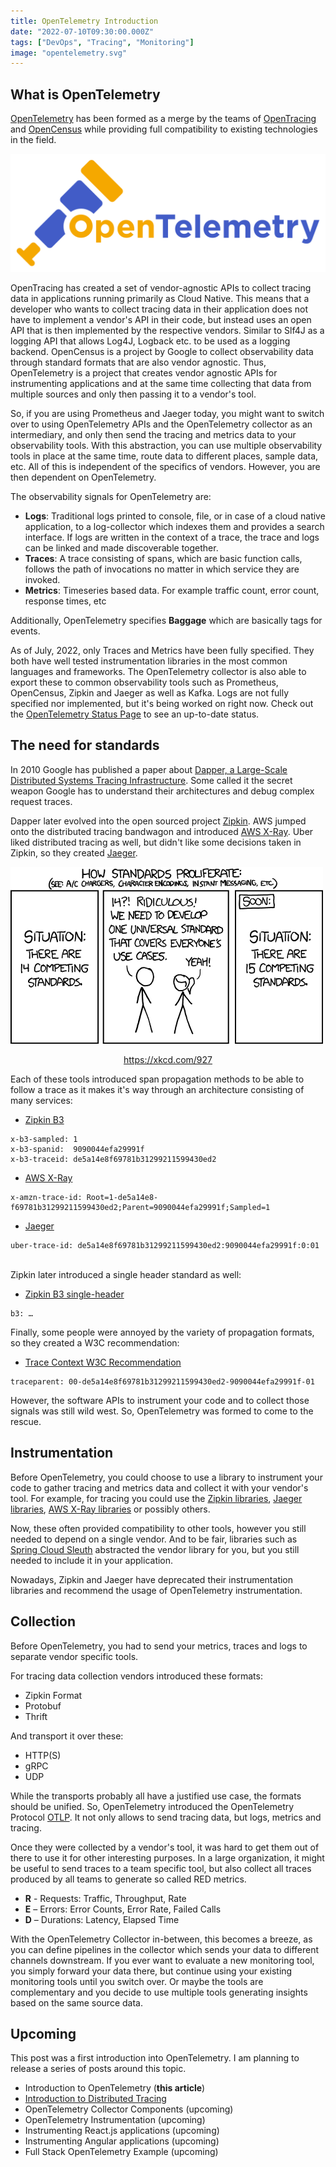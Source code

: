 ```yaml
---
title: OpenTelemetry Introduction
date: "2022-07-10T09:30:00.000Z"
tags: ["DevOps", "Tracing", "Monitoring"]
image: "opentelemetry.svg"
---
```


## What is OpenTelemetry

[OpenTelemetry](https://opentelemetry.io/) has been formed as a merge by the teams of [OpenTracing](https://opentracing.io/) and [OpenCensus](https://opencensus.io/) while providing full compatibility to existing technologies in the field.

![OpenTelemetry](opentelemetry.svg)

OpenTracing has created a set of vendor-agnostic APIs to collect tracing data in applications running primarily as Cloud Native. This means that a developer who wants to collect tracing data in their application does not have to implement a vendor's API in their code, but instead uses an open API that is then implemented by the respective vendors. Similar to Slf4J as a logging API that allows Log4J, Logback etc. to be used as a logging backend. OpenCensus is a project by Google to collect observability data through standard formats that are also vendor agnostic. Thus, OpenTelemetry is a project that creates vendor agnostic APIs for instrumenting applications and at the same time collecting that data from multiple sources and only then passing it to a vendor's tool.

So, if you are using Prometheus and Jaeger today, you might want to switch over to using OpenTelemetry APIs and the OpenTelemetry collector as an intermediary, and only then send the tracing and metrics data to your observability tools. With this abstraction, you can use multiple observability tools in place at the same time, route data to different places, sample data, etc. All of this is independent of the specifics of vendors. However, you are then dependent on OpenTelemetry.

The observability signals for OpenTelemetry are:

- __Logs__: Traditional logs printed to console, file, or in case of a cloud native application, to a log-collector which indexes them and provides a search interface. If logs are written in the context of a trace, the trace and logs can be linked and made discoverable together.
- __Traces__: A trace consisting of spans, which are basic function calls, follows the path of invocations no matter in which service they are invoked.
- __Metrics__: Timeseries based data. For example traffic count, error count, response times, etc

Additionally, OpenTelemetry specifies __Baggage__ which are basically tags for events.

As of July, 2022, only Traces and Metrics have been fully specified. They both have well tested instrumentation libraries in the most common languages and frameworks. The OpenTelemetry collector is also able to export these to common observability tools such as Prometheus, OpenCensus, Zipkin and Jaeger as well as Kafka. Logs are not fully specified nor implemented, but it's being worked on right now. Check out the [OpenTelemetry Status Page](https://opentelemetry.io/status/) to see an up-to-date status.

## The need for standards

In 2010 Google has published a paper about [Dapper, a Large-Scale Distributed Systems Tracing Infrastructure](https://research.google/pubs/pub36356/). 
Some called it the secret weapon Google has to understand their architectures and debug complex request traces.

Dapper later evolved into the open sourced project [Zipkin](https://zipkin.io/).
AWS jumped onto the distributed tracing bandwagon and introduced [AWS X-Ray](https://aws.amazon.com/xray/). Uber liked distributed tracing as well, but didn't like some decisions taken in Zipkin, so they created [Jaeger](https://www.jaegertracing.io/).


![How Standards Proliferate](standards.png)
<p style="text-align: center"><a href="https://xkcd.com/927">https://xkcd.com/927</a></p>


Each of these tools introduced span propagation methods to be able to follow a trace as it makes it's way through an architecture consisting of many services:

- [Zipkin B3](https://github.com/openzipkin/b3-propagation)

```
x-b3-sampled: 1
x-b3-spanid:  9090044efa29991f
x-b3-traceid: de5a14e8f69781b31299211599430ed2
```

- [AWS X-Ray](https://docs.aws.amazon.com/xray/latest/devguide/xray-concepts.html)

```
x-amzn-trace-id: Root=1-de5a14e8-f69781b31299211599430ed2;Parent=9090044efa29991f;Sampled=1
```

- [Jaeger](https://www.jaegertracing.io/docs/1.35/client-libraries/)

```
uber-trace-id: de5a14e8f69781b31299211599430ed2:9090044efa29991f:0:01
```

<br/>
Zipkin later introduced a single header standard as well:

- [Zipkin B3 single-header](https://github.com/openzipkin/b3-propagation#single-header)

```
b3: …
```

Finally, some people were annoyed by the variety of propagation formats, so they created a W3C recommendation:

- [Trace Context W3C Recommendation](https://www.w3.org/TR/trace-context/)

```
traceparent: 00-de5a14e8f69781b31299211599430ed2-9090044efa29991f-01
```

However, the software APIs to instrument your code and to collect those signals was still wild west. So, OpenTelemetry was formed to come to the rescue.

## Instrumentation

Before OpenTelemetry, you could choose to use a library to instrument your code to gather tracing and metrics data and collect it with your vendor's tool. 
For example, for tracing you could use the [Zipkin libraries](https://zipkin.io/pages/tracers_instrumentation.html), [Jaeger libraries](https://www.jaegertracing.io/docs/1.36/client-libraries/),
[AWS X-Ray libraries](https://docs.aws.amazon.com/xray/latest/devguide/xray-api.html) or possibly others.

Now, these often provided compatibility to other tools, however you still needed to depend on a single vendor. And to be fair, libraries such as [Spring Cloud Sleuth](https://spring.io/projects/spring-cloud-sleuth)
abstracted the vendor library for you, but you still needed to include it in your application.

Nowadays, Zipkin and Jaeger have deprecated their instrumentation libraries and recommend the usage of OpenTelemetry instrumentation.

## Collection

Before OpenTelemetry, you had to send your metrics, traces and logs to separate vendor specific tools.

For tracing data collection vendors introduced these formats:

- Zipkin Format
- Protobuf
- Thrift

And transport it over these:

- HTTP(S)
- gRPC
- UDP

While the transports probably all have a justified use case, the formats should be unified. So, OpenTelemetry introduced the OpenTelemetry Protocol [OTLP](https://github.com/open-telemetry/opentelemetry-specification/blob/main/specification/protocol/otlp.md). It not only allows to send tracing data, but logs, metrics and tracing.

Once they were collected by a vendor's tool, it was hard to get them out of there to use it for other interesting purposes. In a large organization, it might be useful to send traces to a team specific tool, but also collect all traces produced by all teams to generate so called RED metrics. 

- **R** - Requests: Traffic, Throughput, Rate
- **E** – Errors: Error Counts, Error Rate, Failed Calls
- **D** – Durations: Latency, Elapsed Time

With the OpenTelemetry Collector in-between, this becomes a breeze, as you can define pipelines in the collector which sends your data to different channels downstream. If you ever want to evaluate a new monitoring tool, you simply forward your data there, but continue using your existing monitoring tools until you switch over. Or maybe the tools are complementary and you decide to use multiple tools generating insights based on the same source data.


## Upcoming

This post was a first introduction into OpenTelemetry. I am planning to release a series of posts around this topic.

- Introduction to OpenTelemetry (**this article**)
- [Introduction to Distributed Tracing](../0012-distributed-tracing/)
- OpenTelemetry Collector Components (upcoming)
- OpenTelemetry Instrumentation (upcoming)
- Instrumenting React.js applications (upcoming)
- Instrumenting Angular applications (upcoming)
- Full Stack OpenTelemetry Example (upcoming)
